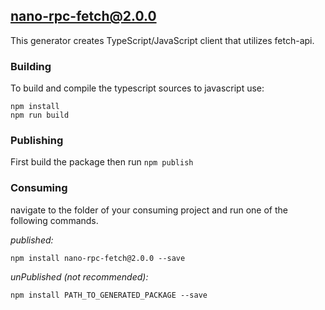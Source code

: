 ## nano-rpc-fetch@2.0.0

This generator creates TypeScript/JavaScript client that utilizes fetch-api. 

### Building

To build and compile the typescript sources to javascript use:
```
npm install
npm run build
```

### Publishing

First build the package then run ```npm publish```

### Consuming

navigate to the folder of your consuming project and run one of the following commands.

_published:_

```
npm install nano-rpc-fetch@2.0.0 --save
```

_unPublished (not recommended):_

```
npm install PATH_TO_GENERATED_PACKAGE --save
